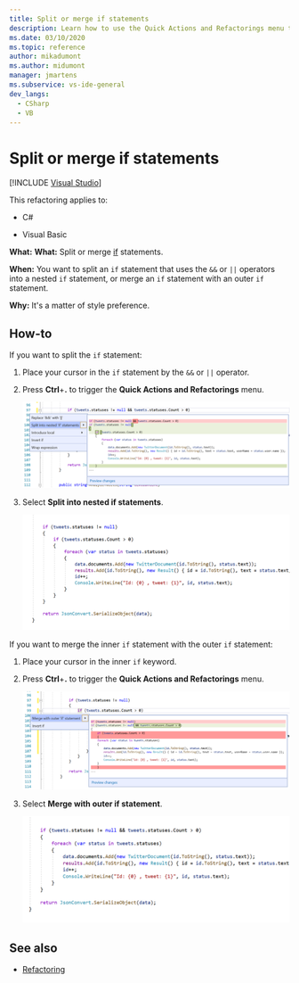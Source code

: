 ```yaml
---
title: Split or merge if statements
description: Learn how to use the Quick Actions and Refactorings menu to split or merge if statements.
ms.date: 03/10/2020
ms.topic: reference
author: mikadumont
ms.author: midumont
manager: jmartens
ms.subservice: vs-ide-general
dev_langs:
  - CSharp
  - VB
---
```

# Split or merge if statements

 [!INCLUDE [Visual Studio](~/includes/applies-to-version/vs-windows-only.md)]

This refactoring applies to:

- C#

- Visual Basic

**What:** **What:** Split or merge [if](/dotnet/csharp/language-reference/keywords/if-else) statements.

**When:** You want to split an `if` statement that uses the `&&` or `||` operators into a nested `if` statement, or merge an `if` statement with an outer `if` statement.

**Why:** It's a matter of style preference.  

## How-to

If you want to split the `if` statement:

1. Place your cursor in the `if` statement by the `&&` or `||` operator.

2. Press **Ctrl**+**.** to trigger the **Quick Actions and Refactorings** menu.

    ![Split If Statement](../media/split-if-statement.png)

3. Select **Split into nested if statements**.

    ![Split If Statement Complete](../media/split-if-statement-complete.png)

If you want to merge the inner `if` statement with the outer `if` statement: 

1. Place your cursor in the inner `if` keyword.

2. Press **Ctrl**+**.** to trigger the **Quick Actions and Refactorings** menu.

    ![Merge If Statement](../media/merge-if-statement.png)

3. Select **Merge with outer if statement**.

    ![Merge If Statement Complete](../media/merge-if-statement-complete.png)

## See also

- [Refactoring](../refactoring-in-visual-studio.md)